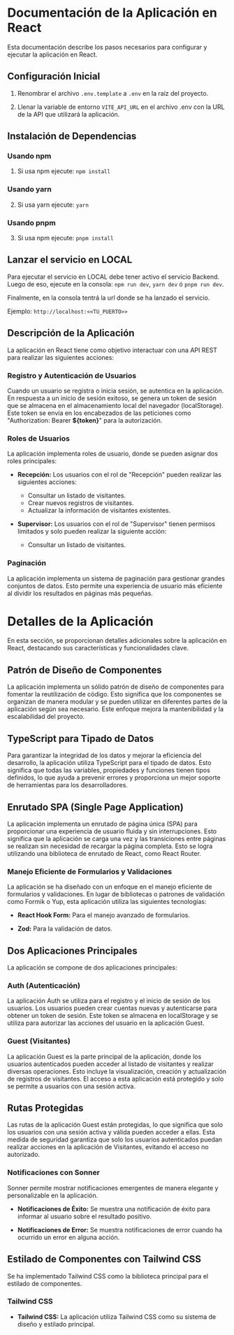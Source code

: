 # Documentación de la Aplicación en React

Esta documentación describe los pasos necesarios para configurar y ejecutar la aplicación en React.

## Configuración Inicial

1. Renombrar el archivo `.env.template` a `.env` en la raíz del proyecto.

2. Llenar la variable de entorno `VITE_API_URL` en el archivo .env con la URL de la API que utilizará la aplicación.

## Instalación de Dependencias

### Usando npm

1. Si usa npm ejecute: `npm install`

### Usando yarn

2. Si usa yarn ejecute: `yarn`

### Usando pnpm

3. Si usa npm ejecute: `pnpm install`

## Lanzar el servicio en LOCAL

Para ejecutar el servicio en LOCAL debe tener activo el servicio Backend. Luego de eso, ejecute en la consola: `npm run dev`, `yarn dev` ó `pnpm run dev`.

Finalmente, en la consola tentrá la url donde se ha lanzado el servicio.

Ejemplo: `http://localhost:<<TU_PUERTO>>`

## Descripción de la Aplicación

La aplicación en React tiene como objetivo interactuar con una API REST para realizar las siguientes acciones:

### Registro y Autenticación de Usuarios

Cuando un usuario se registra o inicia sesión, se autentica en la aplicación. En respuesta a un inicio de sesión exitoso, se genera un token de sesión que se almacena en el almacenamiento local del navegador (localStorage). Este token se envía en los encabezados de las peticiones como "Authorization: Bearer **${token}**" para la autorización.

### Roles de Usuarios

La aplicación implementa roles de usuario, donde se pueden asignar dos roles principales:

- **Recepción:** Los usuarios con el rol de "Recepción" pueden realizar las siguientes acciones:

  - Consultar un listado de visitantes.
  - Crear nuevos registros de visitantes.
  - Actualizar la información de visitantes existentes.

- **Supervisor:** Los usuarios con el rol de "Supervisor" tienen permisos limitados y solo pueden realizar la siguiente acción:
  - Consultar un listado de visitantes.

### Paginación

La aplicación implementa un sistema de paginación para gestionar grandes conjuntos de datos. Esto permite una experiencia de usuario más eficiente al dividir los resultados en páginas más pequeñas.

# Detalles de la Aplicación

En esta sección, se proporcionan detalles adicionales sobre la aplicación en React, destacando sus características y funcionalidades clave.

## Patrón de Diseño de Componentes

La aplicación implementa un sólido patrón de diseño de componentes para fomentar la reutilización de código. Esto significa que los componentes se organizan de manera modular y se pueden utilizar en diferentes partes de la aplicación según sea necesario. Este enfoque mejora la mantenibilidad y la escalabilidad del proyecto.

## TypeScript para Tipado de Datos

Para garantizar la integridad de los datos y mejorar la eficiencia del desarrollo, la aplicación utiliza TypeScript para el tipado de datos. Esto significa que todas las variables, propiedades y funciones tienen tipos definidos, lo que ayuda a prevenir errores y proporciona un mejor soporte de herramientas para los desarrolladores.

## Enrutado SPA (Single Page Application)

La aplicación implementa un enrutado de página única (SPA) para proporcionar una experiencia de usuario fluida y sin interrupciones. Esto significa que la aplicación se carga una vez y las transiciones entre páginas se realizan sin necesidad de recargar la página completa. Esto se logra utilizando una biblioteca de enrutado de React, como React Router.

### Manejo Eficiente de Formularios y Validaciones

La aplicación se ha diseñado con un enfoque en el manejo eficiente de formularios y validaciones. En lugar de bibliotecas o patrones de validación como Formik o Yup, esta aplicación utiliza las siguientes tecnologías:

- **React Hook Form:** Para el manejo avanzado de formularios.

- **Zod:** Para la validación de datos.

## Dos Aplicaciones Principales

La aplicación se compone de dos aplicaciones principales:

### Auth (Autenticación)

La aplicación Auth se utiliza para el registro y el inicio de sesión de los usuarios. Los usuarios pueden crear cuentas nuevas y autenticarse para obtener un token de sesión. Este token se almacena en localStorage y se utiliza para autorizar las acciones del usuario en la aplicación Guest.

### Guest (Visitantes)

La aplicación Guest es la parte principal de la aplicación, donde los usuarios autenticados pueden acceder al listado de visitantes y realizar diversas operaciones. Esto incluye la visualización, creación y actualización de registros de visitantes. El acceso a esta aplicación está protegido y solo se permite a usuarios con una sesión activa.

## Rutas Protegidas

Las rutas de la aplicación Guest están protegidas, lo que significa que solo los usuarios con una sesión activa y válida pueden acceder a ellas. Esta medida de seguridad garantiza que solo los usuarios autenticados puedan realizar acciones en la aplicación de Visitantes, evitando el acceso no autorizado.

### Notificaciones con Sonner

Sonner permite mostrar notificaciones emergentes de manera elegante y personalizable en la aplicación.

- **Notificaciones de Éxito:** Se muestra una notificación de éxito para informar al usuario sobre el resultado positivo.

- **Notificaciones de Error:** Se muestra notificaciones de error cuando ha ocurrido un error en alguna acción.

## Estilado de Componentes con Tailwind CSS

Se ha implementado Tailwind CSS como la biblioteca principal para el estilado de componentes.

### Tailwind CSS

- **Tailwind CSS:** La aplicación utiliza Tailwind CSS como su sistema de diseño y estilado principal.
